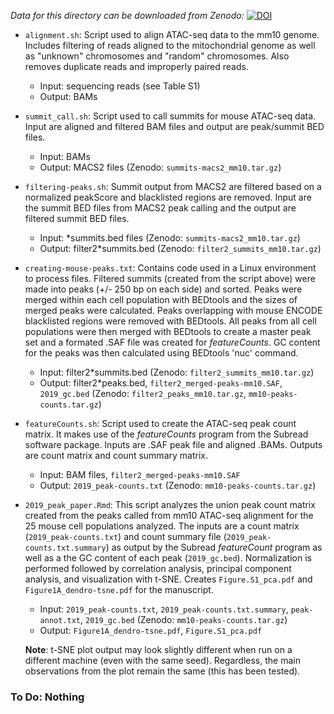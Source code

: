 *Data for this directory can be downloaded from Zenodo:*
[![DOI](https://zenodo.org/badge/DOI/10.5281/zenodo.3253181.svg)](https://doi.org/10.5281/zenodo.3253181)

- `alignment.sh`: Script used to align ATAC-seq data to the mm10 genome. Includes filtering of reads aligned to the mitochondrial genome as well as "unknown" chromosomes and "random" chromosomes. Also removes duplicate reads and improperly paired reads.
	- Input: sequencing reads (see Table S1)
	- Output: BAMs

- `summit_call.sh`: Script used to call summits for mouse ATAC-seq data. Input are aligned and filtered BAM files and output are peak/summit BED files.
	- Input: BAMs
	- Output: MACS2 files (Zenodo: `summits-macs2_mm10.tar.gz`)

- `filtering-peaks.sh`: Summit output from MACS2 are filtered based on a normalized peakScore and blacklisted regions are removed. Input are the summit BED files from MACS2 peak calling and the output are filtered summit BED files.
	- Input: *summits.bed files (Zenodo: `summits-macs2_mm10.tar.gz`)
	- Output: filter2*summits.bed (Zenodo: `filter2_summits_mm10.tar.gz`)

- `creating-mouse-peaks.txt`: Contains code used in a Linux environment to process files. Filtered summits (created from the script above) were made into peaks (+/- 250 bp on each side) and sorted. Peaks were merged within each cell population with BEDtools and the sizes of merged peaks were calculated. Peaks overlapping with mouse ENCODE blacklisted regions were removed with BEDtools. All peaks from all cell populations were then merged with BEDtools to create a master peak set and a formated .SAF file was created for _featureCounts_. GC content for the peaks was then calculated using BEDtools 'nuc' command.
	- Input: filter2*summits.bed (Zenodo: `filter2_summits_mm10.tar.gz`)
	- Output: filter2*peaks.bed, `filter2_merged-peaks-mm10.SAF`, `2019_gc.bed` (Zenodo: `filter2_peaks_mm10.tar.gz`, `mm10-peaks-counts.tar.gz`)

- `featureCounts.sh`: Script used to create the ATAC-seq peak count matrix. It makes use of the _featureCounts_ program from the Subread software package.  Inputs are .SAF peak file and aligned .BAMs. Outputs are count matrix and count summary matrix.
	- Input: BAM files, `filter2_merged-peaks-mm10.SAF`
	- Output: `2019_peak-counts.txt` (Zenodo: `mm10-peaks-counts.tar.gz`)

- `2019_peak_paper.Rmd`: This script analyzes the union peak count matrix created from the peaks called from mm10 ATAC-seq alignment for the 25 mouse cell populations analyzed. The inputs are a count matrix (`2019_peak-counts.txt`) and count summary file (`2019_peak-counts.txt.summary`) as output by the Subread _featureCount_ program as well as a the GC content of each peak (`2019_gc.bed`). Normalization is performed followed by correlation analysis, principal component analysis, and visualization with t-SNE. Creates `Figure.S1_pca.pdf` and `Figure1A_dendro-tsne.pdf` for the manuscript.
	- Input: `2019_peak-counts.txt`, `2019_peak-counts.txt.summary`, `peak-annot.txt`, `2019_gc.bed` (Zenodo: `mm10-peaks-counts.tar.gz`)
	- Output: `Figure1A_dendro-tsne.pdf`, `Figure.S1_pca.pdf`

	**Note**: t-SNE plot output may look slightly different when run on a different machine (even with the same seed). Regardless, the main observations from the plot remain the same (this has been tested).
	
### To Do: Nothing




